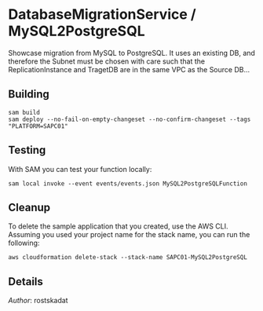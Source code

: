 # DatabaseMigrationService / MySQL2PostgreSQL

Showcase migration from MySQL to PostgreSQL. It uses an existing DB, and therefore the Subnet must be chosen with care such that the ReplicationInstance and TragetDB are in the same VPC as the Source DB...

## Building

```shell
sam build 
sam deploy --no-fail-on-empty-changeset --no-confirm-changeset --tags "PLATFORM=SAPC01" 
``` 

## Testing

With SAM you can test your function locally:

```shell
sam local invoke --event events/events.json MySQL2PostgreSQLFunction
```

## Cleanup

To delete the sample application that you created, use the AWS CLI. Assuming you used your project name for the stack name, you can run the following:

```shell
aws cloudformation delete-stack --stack-name SAPC01-MySQL2PostgreSQL
```

## Details

*Author*: rostskadat
